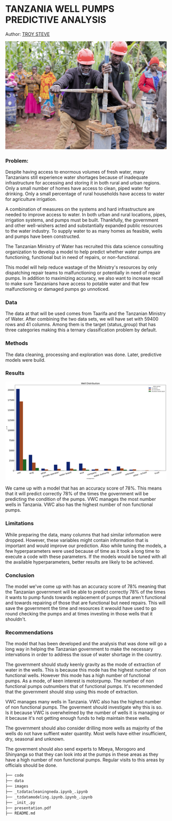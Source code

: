 # TANZANIA WELL PUMPS PREDICTIVE ANALYSIS


Author: [TROY STEVE](https://github.com/01Troy)


![image](./images/tzwells.jpg)



### Problem:
Despite having access to enormous volumes of fresh water, many Tanzanians still experience water shortages because of inadequate infrastructure for accessing and storing it in both rural and urban regions. Only a small number of homes have access to clean, piped water for drinking. Only a small percentage of rural households have access to water for agriculture irrigation.

A combination of measures on the systems and hard infrastructure are needed to improve access to water. In both urban and rural locations, pipes, irrigation systems, and pumps must be built. Thankfully, the government and other well-wishers acted and substantially expanded public resources to the water industry. To supply water to as many homes as feasible, wells and pumps have been constructed.

The Tanzanian Ministry of Water has recruited this data science consulting organization to develop a model to help predict whether water pumps are functioning, functional but in need of repairs, or non-functional.

This model will help reduce wastage of the Ministry's resources by only dispatching repair teams to malfunctioning or potentially in need of repair pumps. In addition to maximizing accuracy, we also want to increase recall to make sure Tanzanians have access to potable water and that few malfunctioning or damaged pumps go unnoticed.


### Data
The data at that will be used comes from Taarifa and the Tanzanian Ministry of Water. After combining the two data sets, we will have set with 59400 rows and 41 columns. Among them is the target (status_group) that has three categories making this a ternary classification problem by default.

### Methods


The data cleaning, processing and exploration was done. Later, predictive models were build.


### Results


![image](images/statusVSmanagement.png)

We came up with a model that has an accuracy score of 78%. This means that it will predict correctly 78% of the times the government will be predicting the condition of the pumps.
VWC manages the most number wells in Tanzania. VWC also has the highest number of non functional pumps.

### Limitations
While preparing the data, many columns  that had similar information were dropped. However, these variables might contain information that is important and would improve our prediction. Also while tuning the models, a few hyperparameters were used because of time as it took a long time to execute a code with these parameters. If the models would be tuned with all the available hyperparameters, better results are likely to be achieved.



### Conclusion

The model we've come up with has an accuracy score of 78% meaning that the Tanzanian government will be able to predict correctly 78% of the times it wants to pump funds towards replacement of pumps that aren't functional and towards repairing of those that are functional but need repairs. This will save the government the time and resources it wwould have used to go round checking the pumps and at times investing in those wells that it shouldn't.

 ### Recommendations
 The model that has been developed and the analysis that was done will go a long way in helping the Tanzanian government to make the necessary intervations in order to address the issue of water shortage in the country.

The government should study keenly gravity as the mode of extraction of water in the wells. This is because this mode has the highest number of non functional wells. However this mode has a high number of functional pumps. As a mode, of keen interest is motorpump. The number of non functional pumps outnumbers that of functional pumps. It's recommended that the government should stop using this mode of extraction.

VWC manages many wells in Tanzania. VWC also has the highest number of non functional pumps. The goverment should investigate why this is so. Is it because VWC is overwhelmed by the number of wells it is managing or it because it's not getting enough funds to help maintain these wells.

The government should also consider drilling more wells as majority of the wells do not have suffient water quantity. Most wells have either insufficient, dry, seasonal and unknown.

The goverment should also send experts to Mbeya, Morogoro and Shinyanga so that they can look into at the pumps in these areas as they have a high number of non functional pumps. Regular visits to this areas by officials should be done.

```bash
├── code
├── data
├── images
├── _tzdatacleaningneda.ipynb_.ipynb
├── _tzdatamodeling.ipynb.ipynb_.ipynb
├── _init_.py
├── presentation.pdf
├── README.md
 ```
